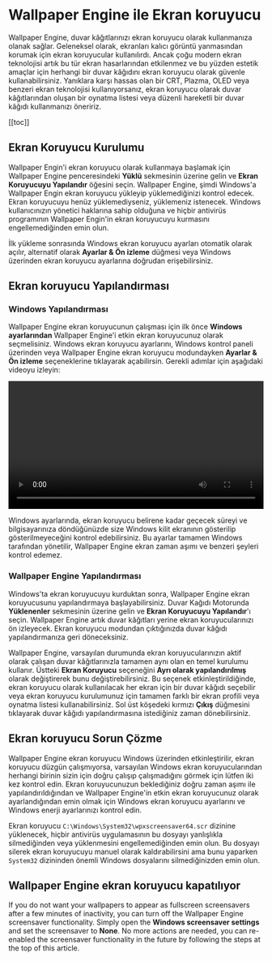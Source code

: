 # Wallpaper Engine ile Ekran koruyucu

Wallpaper Engine, duvar kâğıtlarınızı ekran koruyucu olarak kullanmanıza olanak sağlar. Geleneksel olarak, ekranları kalıcı görüntü yanmasından korumak için ekran koruyucular kullanılırdı. Ancak çoğu modern ekran teknolojisi artık bu tür ekran hasarlarından etkilenmez ve bu yüzden estetik amaçlar için herhangi bir duvar kâğıdını ekran koruyucu olarak güvenle kullanabilirsiniz. Yanıklara karşı hassas olan bir CRT, Plazma, OLED veya benzeri ekran teknolojisi kullanıyorsanız, ekran koruyucu olarak duvar kâğıtlarından oluşan bir oynatma listesi veya düzenli hareketli bir duvar kâğıdı kullanmanızı öneririz.

[[toc]]

## Ekran Koruyucu Kurulumu

Wallpaper Engin'i ekran koruyucu olarak kullanmaya başlamak için Wallpaper Engine penceresindeki **Yüklü** sekmesinin üzerine gelin ve **Ekran Koruyucuyu Yapılandır** öğesini seçin. Wallpaper Engine, şimdi Windows'a Wallpaper Engin ekran koruyucu yükleyip yüklemediğinizi kontrol edecek. Ekran koruyucuyu henüz yüklemediyseniz, yüklemeniz istenecek. Windows kullanıcınızın yönetici haklarına sahip olduğuna ve hiçbir antivirüs programının Wallpaper Engin'in ekran koruyucuyu kurmasını engellemediğinden emin olun.

İlk yükleme sonrasında Windows ekran koruyucu ayarları otomatik olarak açılır, alternatif olarak **Ayarlar & Ön izleme** düğmesi veya Windows üzerinden ekran koruyucu ayarlarına doğrudan erişebilirsiniz.

## Ekran koruyucu Yapılandırması

### Windows Yapılandırması

Wallpaper Engine ekran koruyucunun çalışması için ilk önce **Windows ayarlarından** Wallpaper Engine'i etkin ekran koruyucunuz olarak seçmelisiniz. Windows ekran koruyucu ayarlarını, Windows kontrol paneli üzerinden veya Wallpaper Engine ekran koruyucu modundayken **Ayarlar & Ön izleme** seçeneklerine tıklayarak açabilirsin. Gerekli adımlar için aşağıdaki videoyu izleyin:

<video width="100%" controls autoplay loop>
  <source src="/videos/screensaver_setup.mp4" type="video/mp4">
  Tarayıcınız video etiketini desteklemiyor.
</video>

Windows ayarlarında, ekran koruyucu belirene kadar geçecek süreyi ve bilgisayarınıza döndüğünüzde size Windows kilit ekranının gösterilip gösterilmeyeceğini kontrol edebilirsiniz. Bu ayarlar tamamen Windows tarafından yönetilir, Wallpaper Engine ekran zaman aşımı ve benzeri şeyleri kontrol edemez.

### Wallpaper Engine Yapılandırması

Windows'ta ekran koruyucuyu kurduktan sonra, Wallpaper Engine ekran koruyucusunu yapılandırmaya başlayabilirsiniz. Duvar Kağıdı Motorunda **Yüklenenler** sekmesinin üzerine gelin ve **Ekran Koruyucuyu Yapılandır**'ı seçin. Wallpaper Engine artık duvar kâğıtları yerine ekran koruyucularınızı ön izleyecek. Ekran koruyucu modundan çıktığınızda duvar kâğıdı yapılandırmanıza geri döneceksiniz.

Wallpaper Engine, varsayılan durumunda ekran koruyucularınızın aktif olarak çalışan duvar kâğıtlarınızla tamamen aynı olan en temel kurulumu kullanır. Üstteki **Ekran Koruyucu** seçeneğini **Ayrı olarak yapılandırılmış** olarak değiştirerek bunu değiştirebilirsiniz. Bu seçenek etkinleştirildiğinde, ekran koruyucu olarak kullanılacak her ekran için bir duvar kâğıdı seçebilir veya ekran koruyucu kurulumunuz için tamamen farklı bir ekran profili veya oynatma listesi kullanabilirsiniz. Sol üst köşedeki kırmızı **Çıkış** düğmesini tıklayarak duvar kâğıdı yapılandırmasına istediğiniz zaman dönebilirsiniz.

## Ekran koruyucu Sorun Çözme

Wallpaper Engine ekran koruyucu Windows üzerinden etkinleştirilir, ekran koruyucu düzgün çalışmıyorsa, varsayılan Windows ekran koruyucularından herhangi birinin sizin için doğru çalışıp çalışmadığını görmek için lütfen iki kez kontrol edin. Ekran koruyucunuzun beklediğiniz doğru zaman aşımı ile yapılandırıldığından ve Wallpaper Engine'in etkin ekran koruyucunuz olarak ayarlandığından emin olmak için Windows ekran koruyucu ayarlarını ve Windows enerji ayarlarınızı kontrol edin.

Ekran koruyucu `C:\Windows\System32\wpxscreensaver64.scr` dizinine yüklenecek, hiçbir antivirüs uygulamasının bu dosyayı yanlışlıkla silmediğinden veya yüklenmesini engellemediğinden emin olun. Bu dosyayı silerek ekran koruyucuyu manuel olarak kaldırabilirsini ama bunu yaparken `System32` dizininden önemli Windows dosyalarını silmediğinizden emin olun.

## Wallpaper Engine ekran koruyucu kapatılıyor

If you do not want your wallpapers to appear as fullscreen screensavers after a few minutes of inactivity, you can turn off the Wallpaper Engine screensaver functionality. Simply open the **Windows screensaver settings** and set the screensaver to **None**. No more actions are needed, you can re-enabled the screensaver functionality in the future by following the steps at the top of this article.
